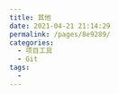 ```yaml
---
title: 其他
date: 2021-04-21 21:14:29
permalink: /pages/8e9289/
categories:
  - 项目工具
  - Git
tags:
  -
---
```

<!--
 * @Author: 风铃
 * @Date: 2021-04-21 21:14:29
 * @Description:
-->
